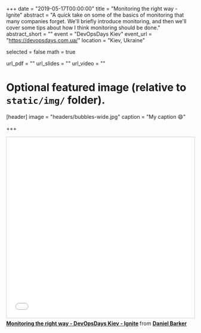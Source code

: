 +++
date = "2019-05-17T00:00:00"
title = "Monitoring the right way - Ignite"
abstract = "A quick take on some of the basics of monitoring that many companies forget. We'll briefly introduce monitoring, and then we'll cover some tips about how I think monitoring should be done."
abstract_short = ""
event = "DevOpsDays Kiev"
event_url = "https://devopsdays.com.ua/"
location = "Kiev, Ukraine"

selected = false
math = true

url_pdf = ""
url_slides = ""
url_video = ""

# Optional featured image (relative to `static/img/` folder).
[header]
image = "headers/bubbles-wide.jpg"
caption = "My caption :smile:"

+++

<iframe src="//www.slideshare.net/slideshow/embed_code/key/GeF8si9butFtqu" width="595" height="485" frameborder="0" marginwidth="0" marginheight="0" scrolling="no" style="border:1px solid #CCC; border-width:1px; margin-bottom:5px; max-width: 100%;" allowfullscreen> </iframe> <div style="margin-bottom:5px"> <strong> <a href="//www.slideshare.net/DanielBarker4/monitoring-the-right-way-devopsdays-kiev-ignite" title="Monitoring the right way - DevOpsDays Kiev - Ignite" target="_blank">Monitoring the right way - DevOpsDays Kiev - Ignite</a> </strong> from <strong><a href="https://www.slideshare.net/DanielBarker4" target="_blank">Daniel Barker</a></strong> </div>
